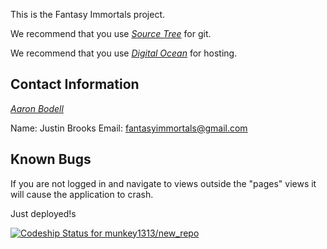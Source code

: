 This is the Fantasy Immortals project.

We recommend that you use [*Source Tree*](http://www.sourcetreeapp.com/download/) for git.

We recommend that you use [*Digital Ocean*](http://www.sourcetreeapp.com/download/) for hosting.

## Contact Information

[*Aaron Bodell*](https://bitbucket.org/abodell)

Name: Justin Brooks
Email: fantasyimmortals@gmail.com

## Known Bugs

If you are not logged in and navigate to views outside the "pages" views it will cause the application to crash.

Just deployed!s

[ ![Codeship Status for munkey1313/new_repo](https://www.codeship.io/projects/9af9a710-f377-0131-703c-46df43419009/status)](https://www.codeship.io/projects/27894)